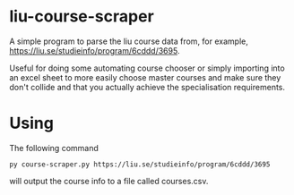 # liu-course-scraper

A simple program to parse the liu course data from, for example, https://liu.se/studieinfo/program/6cddd/3695.

Useful for doing some automating course chooser or simply importing into an excel sheet to more easily choose master courses and make sure they don't collide and that you actually achieve the specialisation requirements.

# Using

The following command

`py course-scraper.py https://liu.se/studieinfo/program/6cddd/3695`

will output the course info to a file called courses.csv.

